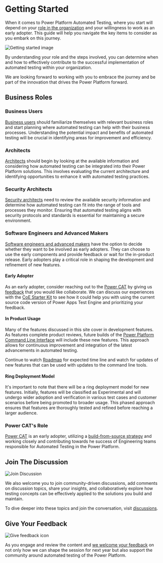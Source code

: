 # Getting Started

When it comes to Power Platform Automated Testing, where you start will depend on your <a href="/powerfuldev-testing/roles-and-responsibilities">role in the organization</a> and your willingness to work as an early adopter. This guide will help you navigate the key items to consider as you embark on this journey.

![Getting started image](/powerfuldev-testing/assets/images/getting-started.png)

By understanding your role and the steps involved, you can determine when and how to effectively contribute to the successful implementation of automated testing within your organization. 

We are looking forward to working with you to embrace the journey and be part of the innovation that drives the Power Platform forward.

## Business Roles

### Business Users

[Business users](/powerfuldev-testing/roles-and-responsibilties#business-roles#business-roles) should familiarize themselves with relevant business roles and start planning where automated testing can help with their business processes. Understanding the potential impact and benefits of automated testing will be crucial in identifying areas for improvement and efficiency.

### Architects

[Architects](/powerfuldev-testing/roles-and-responsibilties#technical-roles) should begin by looking at the available information and considering how automated testing can be integrated into their Power Platform solutions. This involves evaluating the current architecture and identifying opportunities to enhance it with automated testing practices.

### Security Architects

[Security architects](/powerfuldev-testing/roles-and-responsibilties#risk-and-compliance) need to review the available security information and determine how automated testing can fit into the range of tools and processes they monitor. Ensuring that automated testing aligns with security protocols and standards is essential for maintaining a secure environment.

### Software Engineers and Advanced Makers

[Software engineers and advanced makers](/powerfuldev-testing/roles-and-responsibilties#technical-roles) have the option to decide whether they want to be involved as early adopters. They can choose to use the early components and provide feedback or wait for the in-product release. Early adopters play a critical role in shaping the development and refinement of new features.

#### Early Adopter

As an early adopter, consider reaching out to the [Power CAT](../roles-and-responsibilities/powercat.md) by giving us [feedback](https://aka.ms/powerfuldevs/testing/feedback) that you would like collaborate. We can discuss our experiences with the [CoE Starter Kit](../examples/coe-kit-automate-test-sample.md) to see how it could help you with using the current source code version of Power Apps Test Engine and prioritizing your feedback.

#### In Product Usage

Many of the features discussed in this site cover in development features. As features complete product reviews, future builds of the [Power Platform Command Line Interface](https://learn.microsoft.com/power-platform/developer/cli/reference/test) will include these new features. This approach allows for continuous improvement and integration of the latest advancements in automated testing.

Continue to watch [Roadmap](../context/roadmap-alignment.md) for expected time line and watch for updates of new features that can be used with updates to the command line tools.

#### Ring Deployment Model

It's important to note that there will be a ring deployment model for new features. Initially, features will be classified as Experimental and will undergo wider adoption and verification in various test cases and customer scenarios before being promoted to broader usage. This phased approach ensures that features are thoroughly tested and refined before reaching a larger audience.

### Power CAT's Role

<a href="/powerfuldev-testing/roles-and-responsibilities/powercat">Power CAT</a> is an early adopter, utilizing a [build-from-source strategy](../examples/coe-kit-build-from-source-run-tests.md) and working closely and contributing towards he success of Engineering teams responsible for Automated Testing in the Power Platform.  

## Join The Discussion

![Join Discussion](/powerfuldev-testing/assets/images/join-discussions.png)

We also welcome you to join community-driven discussions, add comments on discussion topics, share your insights, and collaboratively explore how testing concepts can be effectively applied to the solutions you build and maintain. 

To dive deeper into these topics and join the conversation, visit <a href="/powerfuldev-testing/discussion">discussions</a>.

## Give Your Feedback

![Give feedback icon](/powerfuldev-testing/assets/images/give-feedback.png)

As you engage and review the content and [we welcome your feedback](https://aka.ms/powerfuldevs/testing/feedback) on not only how we can shape the session for next year but also support the community around automated testing of the Power Platform.
